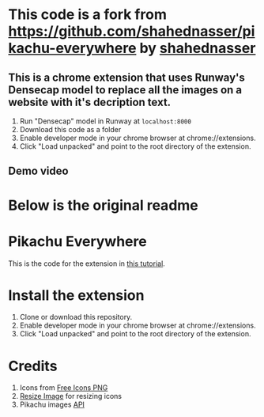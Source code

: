 # This code is a fork from https://github.com/shahednasser/pikachu-everywhere by [shahednasser](https://github.com/shahednasser)

## This is a chrome extension that uses Runway's Densecap model to replace all the images on a website with it's decription text.
1. Run "Densecap" model in Runway at `localhost:8000`
2. Download this code as a folder
3. Enable developer mode in your chrome browser at chrome://extensions.
4. Click "Load unpacked" and point to the root directory of the extension.

## Demo video


# Below is the original readme
# Pikachu Everywhere
This is the code for the extension in [this tutorial](https://blog.shahednasser.com/chrome-extension-tutorial-replace-images-in-any-website-with-pikachu/).

# Install the extension
1. Clone or download this repository.
2. Enable developer mode in your chrome browser at chrome://extensions.
3. Click "Load unpacked" and point to the root directory of the extension.

# Credits
1. Icons from [Free Icons PNG](www.freeiconspng.com)
2. [Resize Image](https://resizeimage.net/) for resizing icons
3. Pikachu images [API](https://some-random-api.ml/pikachuimg)
